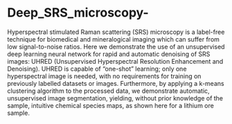 # Deep_SRS_microscopy-

 Hyperspectral stimulated Raman scattering (SRS) microscopy is a label-free
technique for biomedical and mineralogical imaging which can suffer from low signal-to-noise
ratios. Here we demonstrate the use of an unsupervised deep learning neural network for rapid
and automatic denoising of SRS images: UHRED (Unsupervised Hyperspectral Resolution
Enhancement and Denoising). UHRED is capable of “one-shot” learning; only one
hyperspectral image is needed, with no requirements for training on previously labelled datasets
or images. Furthermore, by applying a k-means clustering algorithm to the processed data, we
demonstrate automatic, unsupervised image segmentation, yielding, without prior knowledge
of the sample, intuitive chemical species maps, as shown here for a lithium ore sample.
